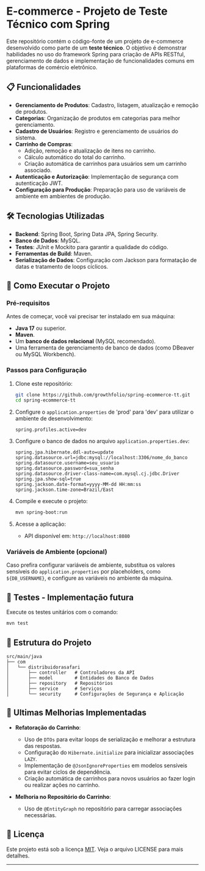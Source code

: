 # E-commerce - Projeto de Teste Técnico com Spring

Este repositório contém o código-fonte de um projeto de e-commerce desenvolvido como parte de um **teste técnico**. O objetivo é demonstrar habilidades no uso do framework Spring para criação de APIs RESTful, gerenciamento de dados e implementação de funcionalidades comuns em plataformas de comércio eletrônico.

## 📋 Funcionalidades

- **Gerenciamento de Produtos**: Cadastro, listagem, atualização e remoção de produtos.
- **Categorias**: Organização de produtos em categorias para melhor gerenciamento.
- **Cadastro de Usuários**: Registro e gerenciamento de usuários do sistema.
- **Carrinho de Compras**:
  - Adição, remoção e atualização de itens no carrinho.
  - Cálculo automático do total do carrinho.
  - Criação automática de carrinhos para usuários sem um carrinho associado.
- **Autenticação e Autorização**: Implementação de segurança com autenticação JWT.
- **Configuração para Produção**: Preparação para uso de variáveis de ambiente em ambientes de produção.

## 🛠️ Tecnologias Utilizadas

- **Backend**: Spring Boot, Spring Data JPA, Spring Security.
- **Banco de Dados**: MySQL.
- **Testes**: JUnit e Mockito para garantir a qualidade do código.
- **Ferramentas de Build**: Maven.
- **Serialização de Dados**: Configuração com Jackson para formatação de datas e tratamento de loops cíclicos.

## 🚀 Como Executar o Projeto

### Pré-requisitos

Antes de começar, você vai precisar ter instalado em sua máquina:

- **Java 17** ou superior.
- **Maven**.
- Um **banco de dados relacional** (MySQL recomendado).
- Uma ferramenta de gerenciamento de banco de dados (como DBeaver ou MySQL Workbench).

### Passos para Configuração

1. Clone este repositório:
   ```bash
   git clone https://github.com/growthfolio/spring-ecommerce-tt.git
   cd spring-ecommerce-tt
   ```

2. Configure o `application.properties` de 'prod' para 'dev' para utilizar o ambiente de desenvolvimento:
   ```properties
   spring.profiles.active=dev
   ```


3. Configure o banco de dados no arquivo `application.properties.dev`:
   ```properties.dev
   spring.jpa.hibernate.ddl-auto=update
   spring.datasource.url=jdbc:mysql://localhost:3306/nome_do_banco
   spring.datasource.username=seu_usuario
   spring.datasource.password=sua_senha
   spring.datasource.driver-class-name=com.mysql.cj.jdbc.Driver
   spring.jpa.show-sql=true
   spring.jackson.date-format=yyyy-MM-dd HH:mm:ss
   spring.jackson.time-zone=Brazil/East
   ```

4. Compile e execute o projeto:
   ```bash
   mvn spring-boot:run
   ```

5. Acesse a aplicação:
   - API disponível em: `http://localhost:8080`

### Variáveis de Ambiente (opcional)

Caso prefira configurar variáveis de ambiente, substitua os valores sensíveis do `application.properties` por placeholders, como `${DB_USERNAME}`, e configure as variáveis no ambiente da máquina.

## 🧪 Testes - Implementação futura

Execute os testes unitários com o comando:
```bash
mvn test
```

## 📂 Estrutura do Projeto

```
src/main/java
├── com
│   └── distribuidorasafari
│       ├── controller   # Controladores da API
│       ├── model        # Entidades do Banco de Dados
│       ├── repository   # Repositórios
│       ├── service      # Serviços
│       └── security     # Configurações de Segurança e Aplicação
```

## 🚧 Ultimas Melhorias Implementadas

- **Refatoração do Carrinho**:
  - Uso de `DTOs` para evitar loops de serialização e melhorar a estrutura das respostas.
  - Configuração do `Hibernate.initialize` para inicializar associações `LAZY`.
  - Implementação de `@JsonIgnoreProperties` em modelos sensíveis para evitar ciclos de dependência.
  - Criação automática de carrinhos para novos usuários ao fazer login ou realizar ações no carrinho.

- **Melhoria no Repositório do Carrinho**:
  - Uso de `@EntityGraph` no repositório para carregar associações necessárias.

## 📜 Licença

Este projeto está sob a licença [MIT](LICENSE). Veja o arquivo LICENSE para mais detalhes.

---

